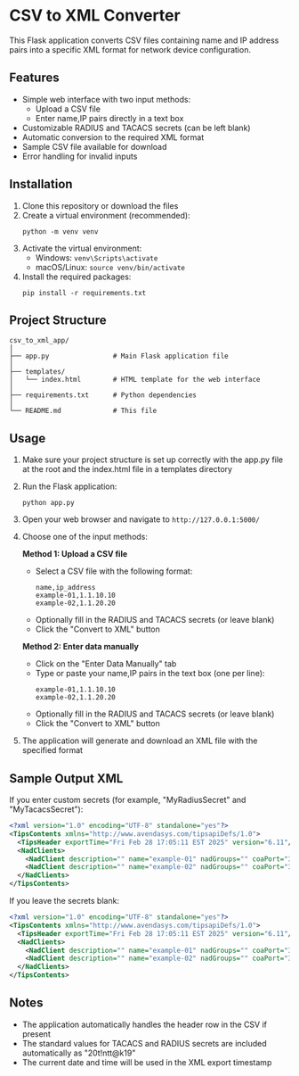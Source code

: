 # CSV to XML Converter

This Flask application converts CSV files containing name and IP address pairs into a specific XML format for network device configuration.

## Features

- Simple web interface with two input methods:
  - Upload a CSV file
  - Enter name,IP pairs directly in a text box
- Customizable RADIUS and TACACS secrets (can be left blank)
- Automatic conversion to the required XML format
- Sample CSV file available for download
- Error handling for invalid inputs

## Installation

1. Clone this repository or download the files
2. Create a virtual environment (recommended):
   ```
   python -m venv venv
   ```
3. Activate the virtual environment:
   - Windows: `venv\Scripts\activate`
   - macOS/Linux: `source venv/bin/activate`
4. Install the required packages:
   ```
   pip install -r requirements.txt
   ```

## Project Structure

```
csv_to_xml_app/
│
├── app.py                # Main Flask application file
│
├── templates/
│   └── index.html        # HTML template for the web interface
│
├── requirements.txt      # Python dependencies
│
└── README.md             # This file
```

## Usage

1. Make sure your project structure is set up correctly with the app.py file at the root and the index.html file in a templates directory
2. Run the Flask application:
   ```
   python app.py
   ```
3. Open your web browser and navigate to `http://127.0.0.1:5000/`
4. Choose one of the input methods:

   **Method 1: Upload a CSV file**
   - Select a CSV file with the following format:
     ```
     name,ip_address
     example-01,1.1.10.10
     example-02,1.1.20.20
     ```
   - Optionally fill in the RADIUS and TACACS secrets (or leave blank)
   - Click the "Convert to XML" button

   **Method 2: Enter data manually**
   - Click on the "Enter Data Manually" tab
   - Type or paste your name,IP pairs in the text box (one per line):
     ```
     example-01,1.1.10.10
     example-02,1.1.20.20
     ```
   - Optionally fill in the RADIUS and TACACS secrets (or leave blank)
   - Click the "Convert to XML" button

5. The application will generate and download an XML file with the specified format

## Sample Output XML

If you enter custom secrets (for example, "MyRadiusSecret" and "MyTacacsSecret"):

```xml
<?xml version="1.0" encoding="UTF-8" standalone="yes"?>
<TipsContents xmlns="http://www.avendasys.com/tipsapiDefs/1.0">
  <TipsHeader exportTime="Fri Feb 28 17:05:11 EST 2025" version="6.11"/>
  <NadClients>
    <NadClient description="" name="example-01" nadGroups="" coaPort="3799" radsecEnabled="false" coaCapable="true" vendorName="Cisco" tacacsSecret="MyTacacsSecret" radiusSecret="MyRadiusSecret" ipAddress="1.1.10.10"/>
    <NadClient description="" name="example-02" nadGroups="" coaPort="3799" radsecEnabled="false" coaCapable="true" vendorName="Cisco" tacacsSecret="MyTacacsSecret" radiusSecret="MyRadiusSecret" ipAddress="1.1.20.20"/>
  </NadClients>
</TipsContents>
```

If you leave the secrets blank:

```xml
<?xml version="1.0" encoding="UTF-8" standalone="yes"?>
<TipsContents xmlns="http://www.avendasys.com/tipsapiDefs/1.0">
  <TipsHeader exportTime="Fri Feb 28 17:05:11 EST 2025" version="6.11"/>
  <NadClients>
    <NadClient description="" name="example-01" nadGroups="" coaPort="3799" radsecEnabled="false" coaCapable="true" vendorName="Cisco" tacacsSecret="" radiusSecret="" ipAddress="1.1.10.10"/>
    <NadClient description="" name="example-02" nadGroups="" coaPort="3799" radsecEnabled="false" coaCapable="true" vendorName="Cisco" tacacsSecret="" radiusSecret="" ipAddress="1.1.20.20"/>
  </NadClients>
</TipsContents>
```

## Notes

- The application automatically handles the header row in the CSV if present
- The standard values for TACACS and RADIUS secrets are included automatically as "20t!ntt@k19"
- The current date and time will be used in the XML export timestamp
